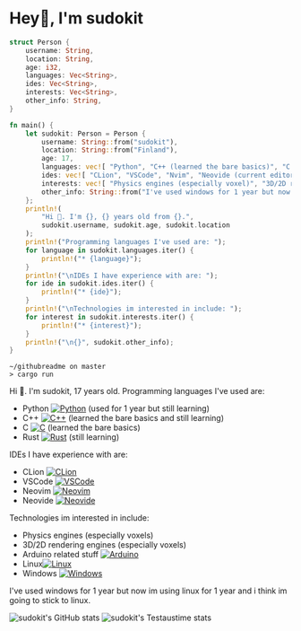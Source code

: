 # Hey👋, I'm sudokit

```rust
struct Person {
    username: String,
    location: String,
    age: i32,
    languages: Vec<String>,
    ides: Vec<String>,
    interests: Vec<String>,
    other_info: String,
}

fn main() {
    let sudokit: Person = Person {
		username: String::from("sudokit"),
        location: String::from("Finland"),
		age: 17,
		languages: vec![ "Python", "C++ (learned the bare basics)", "C (learned the bare basics)", "Rust (still learning)" ].iter().map(|&s| s.into()).collect(),
		ides: vec![ "CLion", "VSCode", "Nvim", "Neovide (current editor)" ].iter().map(|&s| s.into()).collect(),
		interests: vec![ "Physics engines (especially voxel)", "3D/2D rendering engines (especially voxel)", "Arduino related stuff", "Linux", "Windows" ].iter().map(|&s| s.into()).collect(),
		other_info: String::from("I've used windows for 1 year but now im using linux for 1 year and i think im going to stick to using linux."),
	};
    println!(
        "Hi 👋. I'm {}, {} years old from {}.",
        sudokit.username, sudokit.age, sudokit.location
    );
    println!("Programming languages I've used are: ");
    for language in sudokit.languages.iter() {
        println!("* {language}");
    }
    println!("\nIDEs I have experience with are: ");
    for ide in sudokit.ides.iter() {
        println!("* {ide}");
    }
    println!("\nTechnologies im interested in include: ");
    for interest in sudokit.interests.iter() {
        println!("* {interest}");
    }
    println!("\n{}", sudokit.other_info);
}

```
```
~/githubreadme on master 
> cargo run
```

Hi 👋. I'm sudokit, 17 years old.
Programming languages I've used are:
* Python [![Python](https://img.shields.io/badge/Python-yellow?style=flat-square&logo=Python)](https://www.python.org/) (used for 1 year but still learning)
* C++ [![C++](https://img.shields.io/badge/C++-blue?style=flat-square&logo=C++)](https://isocpp.org/) (learned the bare basics and still learning)
* C [![C](https://img.shields.io/badge/C-gray?style=flat-square&logo=C)](https://en.wikipedia.org/wiki/C_(programming_language)) (learned the bare basics)
* Rust [![Rust](https://img.shields.io/badge/Rust-red?style=flat-square&logo=rust)](https://www.rust-lang.org/) (still learning)

IDEs I have experience with are: 
* CLion [![CLion](https://img.shields.io/badge/CLion-aqua?style=flat-square&logo=JetBrains)](https://www.jetbrains.com/clion/)
* VSCode [![VSCode](https://img.shields.io/badge/VSCode-blue?style=flat-square&logo=Microsoft)](https://code.visualstudio.com/)
* Neovim [![Neovim](https://img.shields.io/badge/Neovim-brightgreen?style=flat-square&logo=Neovim)](https://neovim.io/)
* Neovide [![Neovide](https://img.shields.io/badge/Neovide-brightgreen?style=flat-square&logo=Neovim)](https://neovide.dev/)

Technologies im interested in include: 
* Physics engines (especially voxels)
* 3D/2D rendering engines (especially voxels)
* Arduino related stuff [![Arduino](https://img.shields.io/badge/Arduino-blue?style=flat-square&logo=Arduino)](https://www.arduino.cc/)
* Linux[![Linux](https://img.shields.io/badge/Linux-black?style=flat-square&logo=Linux)](https://www.linux.org/)
* Windows [![Windows](https://img.shields.io/badge/Windows-blue?style=flat-square&logo=Windows)](https://www.microsoft.com/en-us/windows) 

I've used windows for 1 year but now im using linux for 1 year and i think im going to stick to linux.


![sudokit's GitHub stats](https://github-readme-stats.vercel.app/api?username=sudokit&show_icons=true&theme=tokyonight)
![sudokit's Testaustime stats](https://github-readme-testaustime.vercel.app/api/testaustime?username=sudokit&layout=compact&range=7&langs_count=10&theme=tokyonight)
